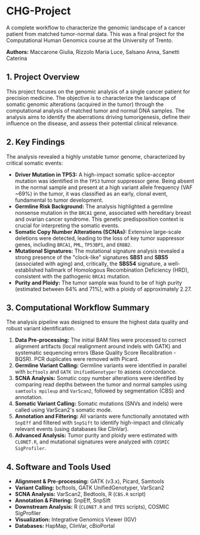 # CHG-Project
A complete workflow to characterize the genomic landscape of a cancer patient from matched tumor-normal data. This was a final project for the Computational Human Genomics course at the University of Trento.

**Authors:** Maccarone Giulia, Rizzolo Maria Luce, Salsano Anna, Sanetti Caterina

## 1. Project Overview

This project focuses on the genomic analysis of a single cancer patient for precision medicine. The objective is to characterize the landscape of somatic genomic alterations (acquired in the tumor) through the computational analysis of matched tumor and normal DNA samples. The analysis aims to identify the aberrations driving tumorigenesis, define their influence on the disease, and assess their potential clinical relevance.

## 2. Key Findings

The analysis revealed a highly unstable tumor genome, characterized by critical somatic events:

*   **Driver Mutation in TP53:** A high-impact somatic splice-acceptor mutation was identified in the `TP53` tumor suppressor gene. Being absent in the normal sample and present at a high variant allele frequency (VAF ~69%) in the tumor, it was classified as an early, clonal event, fundamental to tumor development.
*   **Germline Risk Background:** The analysis highlighted a germline nonsense mutation in the `BRCA1` gene, associated with hereditary breast and ovarian cancer syndrome. This genetic predisposition context is crucial for interpreting the somatic events.
*   **Somatic Copy Number Alterations (SCNAs):** Extensive large-scale deletions were detected, leading to the loss of key tumor suppressor genes, including `BRCA1`, `PML`, `TP53BP1`, and `ERBB2`.
*   **Mutational Signatures:** The mutational signature analysis revealed a strong presence of the "clock-like" signatures **SBS1** and **SBS5** (associated with aging) and, critically, the **SBS54** signature, a well-established hallmark of Homologous Recombination Deficiency (HRD), consistent with the pathogenic `BRCA1` mutation.
*   **Purity and Ploidy:** The tumor sample was found to be of high purity (estimated between 64% and 71%), with a ploidy of approximately 2.27.

## 3. Computational Workflow Summary

The analysis pipeline was designed to ensure the highest data quality and robust variant identification.
1.  **Data Pre-processing:** The initial BAM files were processed to correct alignment artifacts (local realignment around indels with GATK) and systematic sequencing errors (Base Quality Score Recalibration - BQSR). PCR duplicates were removed with Picard.
2.  **Germline Variant Calling:** Germline variants were identified in parallel with `bcftools` and `GATK UnifiedGenotyper` to assess concordance.
3.  **SCNA Analysis:** Somatic copy number alterations were identified by comparing read depths between the tumor and normal samples using `samtools mpileup` and `VarScan2`, followed by segmentation (CBS) and annotation.
4.  **Somatic Variant Calling:** Somatic mutations (SNVs and indels) were called using VarScan2's somatic mode.
5.  **Annotation and Filtering:** All variants were functionally annotated with `SnpEff` and filtered with `SnpSift` to identify high-impact and clinically relevant events (using databases like ClinVar).
6.  **Advanced Analysis:** Tumor purity and ploidy were estimated with `CLONET.R`, and mutational signatures were analyzed with `COSMIC SigProfiler`.

## 4. Software and Tools Used

*   **Alignment & Pre-processing:** GATK (v3.x), Picard, Samtools
*   **Variant Calling:** bcftools, GATK UnifiedGenotyper, VarScan2
*   **SCNA Analysis:** VarScan2, Bedtools, R (`CBS.R` script)
*   **Annotation & Filtering:** SnpEff, SnpSift
*   **Downstream Analysis:** R (`CLONET.R` and `TPES` scripts), COSMIC SigProfiler
*   **Visualization:** Integrative Genomics Viewer (IGV)
*   **Databases:** HapMap, ClinVar, cBioPortal

